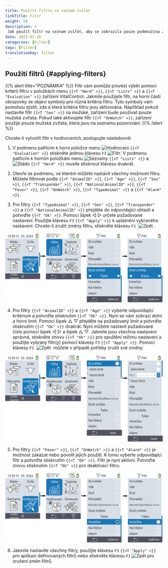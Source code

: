 ```yaml
---
title: Použití filtru na seznam zvířat
linkTitle: Filtr
weight: 50
description: >
 Jak použít filtr na seznam zvířat, aby se zobrazila pouze podmnožina zvířat přítomných na zařízení.
date: 2023-07-26
categories: [Filter]
tags: [Filter]
translationKey: filter
---
```

## Použití filtrů {#applying-filters}

{{% alert title="POZNÁMKA" %}}
Filtr vám pomůže provést výběr pomocí kritérií filtru v položkách menu `{{<T "Herd" >}}`, `{{<T "Lists" >}}` a `{{<T "Evaluation" >}}` zařízení VitalControl. Jakmile použijete filtr, na horní části obrazovky se objeví symboly pro různá kritéria filtru. Tyto symboly vám pomohou zjistit, zda a která kritéria filtru jsou aktivována. Například pokud nastavíte filtr `{{<T "Sex" >}}` na mužské, zařízení bude používat pouze mužská zvířata. Pokud také aktivujete filtr `{{<T "OnWatch" >}}`, zařízení použije pouze mužská zvířata, která jsou na seznamu pozorování.
{{% /alert %}}

Chcete-li vytvořit filtr v hodnoceních, postupujte následovně:

1. V podmenu patřícím k horní položce menu <img src="/icons/main/evaluation.svg" width="50" align="bottom" alt="Hodnocení" /> `{{<T "Evaluation" >}}` stiskněte jednou klávesu `F3` <img src="/icons/footer/filter.svg" width="25" align="bottom" alt="Filtr" />. V podmenu patřícím k horním položkám menu <img src="/icons/main/lists.svg" width="28" align="bottom" alt="Seznamy" /> `{{<T "Lists" >}}` a <img src="/icons/main/herd.svg" width="60" align="bottom" alt="Stádo" /> `{{<T "Herd" >}}` musíte stisknout klávesu dvakrát.

2. Otevře se podmenu, ve kterém můžete nastavit všechny možnosti filtru. Můžete filtrovat podle `{{<T "AnimalID" >}}`, `{{<T "Age" >}}`, `{{<T "Sex" >}}`, `{{<T "Transponder" >}}`, `{{<T "NationalAnimalID" >}}`, `{{<T "Fever" >}}`, `{{<T "OnWatch" >}}`, `{{<T "TypeAnimal" >}}` a `{{<T "Alarm" >}}`.

3. Pro filtry `{{<T "TypeAnimal" >}}`, `{{<T "Sex" >}}`, `{{<T "Transponder" >}}` a `{{<T "NationalAnimalID" >}}` přejděte do odpovídající oblasti a potvrďte `{{<T "Ok" >}}`. Pomocí šipek ◁ ▷ určete požadované nastavení. Použijte klávesu `F3` `{{<T "Apply" >}}` k uplatnění vybraného nastavení. Chcete-li zrušit změny filtru, stiskněte klávesu `F1` &nbsp;<img src="/icons/footer/exit.svg" width="25" align="bottom" alt="Zpět" />&nbsp;.

![VitalControl: menu Evaluation Create filter](images/filter.png "Vytvořit filtr")

4. Pro filtry `{{<T "AnimalID" >}}` a `{{<T "Age" >}}` vyberte odpovídající kritérium a potvrďte stisknutím `{{<T "Ok" >}}`. Nyní se vám zobrazí dolní a horní limit. Pomocí šipek △ ▽ přejděte na požadovaný limit a potvrďte stisknutím `{{<T "Ok" >}}` dvakrát. Nyní můžete nastavit požadované číslo pomocí šipek ◁ ▷ a šipek △ ▽. Jakmile jsou všechna nastavení správná, stiskněte znovu `{{<T "Ok" >}}` pro opuštění režimu nastavení a použijte vybraný filtr(y) pomocí klávesy `F3` `{{<T "Apply" >}}`. Pomocí klávesy `F1` &nbsp;<img src="/icons/footer/exit.svg" width="25" align="bottom" alt="Zpět" />&nbsp; můžete v případě potřeby zrušit své změny.

![VitalControl: menu Evaluation Create filter](images/filter2.png "Vytvořit filtr")

5. Pro filtry `{{<T "Fever" >}}`, `{{<T "OnWatch" >}}` a `{{<T "Alarm" >}}` je možnost zakázat nebo povolit jejich použití. K tomu vyberte odpovídající filtr a potvrďte stisknutím `{{<T "Ok" >}}`. Filtr je nyní aktivní. Potvrďte znovu stisknutím `{{<T "Ok" >}}` pro deaktivaci filtru.

![VitalControl: menu Evaluation Create filter](images/filter3.png "Vytvořit filtr")

6. Jakmile nastavíte všechny filtry, použijte klávesu `F3` `{{<T "Apply" >}}` pro aplikaci definovaných filtrů nebo stiskněte klávesu `F1` <img src="/icons/footer/exit.svg" width="25" align="bottom" alt="Zpět" /> pro zrušení změn filtrů.

